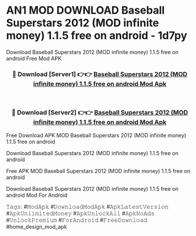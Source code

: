 # AN1 MOD DOWNLOAD Baseball Superstars 2012 (MOD infinite money) 1.1.5 free on android - 1d7py
Download Baseball Superstars 2012 (MOD infinite money) 1.1.5 free on android Free Mod APK

<div align="center">
<h3>🔴 Download [Server1] 👉👉 <a href="https://apk-comot.site?title=Baseball_Superstars_2012_(MOD_infinite_money)_1.1.5_free_on_android">Baseball Superstars 2012 (MOD infinite money) 1.1.5 free on android Mod Apk</a></h3><br>

<h3>🔴 Download [Server2] 👉👉 <a href="https://apk-comot.site?title=Baseball_Superstars_2012_(MOD_infinite_money)_1.1.5_free_on_android">Baseball Superstars 2012 (MOD infinite money) 1.1.5 free on android Mod Apk</a></h3>
</div>


Free Download APK MOD Baseball Superstars 2012 (MOD infinite money) 1.1.5 free on android

Download Baseball Superstars 2012 (MOD infinite money) 1.1.5 free on android 

Free APK MOD Baseball Superstars 2012 (MOD infinite money) 1.1.5 free on android 

Download Baseball Superstars 2012 (MOD infinite money) 1.1.5 free on android Mod For Android

𝚃𝚊𝚐𝚜: #𝙼𝚘𝚍𝙰𝚙𝚔 #𝙳𝚘𝚠𝚗𝚕𝚘𝚊𝚍𝙼𝚘𝚍𝙰𝚙𝚔 #𝙰𝚙𝚔𝙻𝚊𝚝𝚎𝚜𝚝𝚅𝚎𝚛𝚜𝚒𝚘𝚗 #𝙰𝚙𝚔𝚄𝚗𝚕𝚒𝚖𝚒𝚝𝚎𝚍𝙼𝚘𝚗𝚎𝚢 #𝙰𝚙𝚔𝚄𝚗𝚕𝚘𝚌𝚔𝙰𝚕𝚕 #𝙰𝚙𝚔𝙽𝚘𝙰𝚍𝚜 #𝚄𝚗𝚕𝚘𝚌𝚔𝙿𝚛𝚎𝚖𝚒𝚞𝚖 #𝙵𝚘𝚛𝙰𝚗𝚍𝚛𝚘𝚒𝚍 #𝙵𝚛𝚎𝚎𝙳𝚘𝚠𝚗𝚕𝚘𝚊𝚍 #home_design_mod_apk